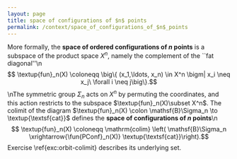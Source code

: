 ```yaml
---
layout: page
title: space of configurations of $n$ points
permalink: /context/space_of_configurations_of_$n$_points
---
```

More formally, the **space of ordered configurations of $n$ points** is a subspace of the product space $X^n$, namely the complement of the ``fat diagonal''\n$$ \textup{fun}_n(X) \coloneqq \big\{ (x_1,\ldots, x_n) \in X^n \bigm| x_i \neq x_j\ \forall i \neq j\big\}.$$\nThe symmetric group $\Sigma_n$ acts on $X^n$ by permuting the coordinates, and this action restricts to the subspace $\textup{fun}_n(X)\subset X^n$. The colimit of the diagram $\textup{fun}_n(X) \colon \mathsf{B}\Sigma_n \to \textup{\textsf{cat}}$ defines the **space of configurations of $n$ points**\n$$ \textup{fun}_n(X) \coloneqq \mathrm{colim} \left( \mathsf{B}\Sigma_n \xrightarrow{\fun{PConf}_n(X)} \textup{\textsf{cat}}\right).$$ Exercise \ref{exc:orbit-colimit} describes its underlying set.
